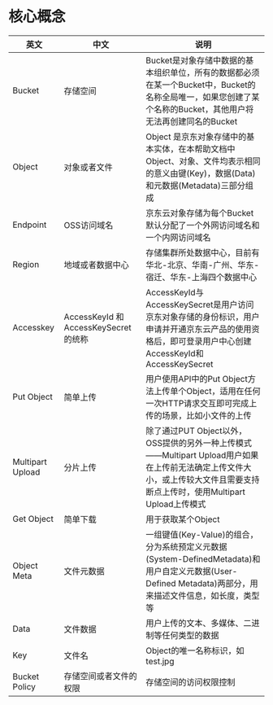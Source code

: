 # 核心概念

|英文|中文|说明|
| - | - | - |
|Bucket|存储空间|Bucket是对象存储中数据的基本组织单位，所有的数据都必须在某一个Bucket中，Bucket的名称全局唯一，如果您创建了某个名称的Bucket，其他用户将无法再创建同名的Bucket|
|Object|对象或者文件|Object 是京东对象存储中的基本实体，在本帮助文档中Object、对象、文件均表示相同的意义由键(Key)，数据(Data)和元数据(Metadata)三部分组成|
|Endpoint|OSS访问域名|京东云对象存储为每个Bucket默认分配了一个外网访问域名和一个内网访问域名|
|Region|地域或者数据中心|存储集群所处数据中心，目前有华北-北京、华南-广州、华东-宿迁、华东-上海四个数据中心|
|Accesskey|AccessKeyId 和 AccessKeySecret 的统称|AccessKeyId与AccessKeySecret是用户访问京东对象存储的身份标识，用户申请并开通京东云产品的使用资格后，即可登录用户中心创建AccessKeyId和AccessKeySecret|
|Put Object|简单上传|用户使用API中的Put Object方法上传单个Object，适用在任何一次HTTP请求交互即可完成上传的场景，比如小文件的上传|
|Multipart Upload|分片上传|除了通过PUT Object以外，OSS提供的另外一种上传模式——Multipart Upload用户如果在上传前无法确定上传文件大小，或上传较大文件且需要支持断点上传时，使用Multipart Upload上传模式|
|Get Object|简单下载|用于获取某个Object|
|Object Meta|文件元数据|一组键值(Key-Value)的组合，分为系统预定义元数据(System-DefinedMetadata)和用户自定义元数据(User-Defined Metadata)两部分，用来描述文件信息，如长度，类型等|
|Data|文件数据|用户上传的文本、多媒体、二进制等任何类型的数据|
|Key|文件名|Object的唯一名称标识，如test.jpg|
|Bucket Policy|存储空间或者文件的权限|存储空间的访问权限控制|
